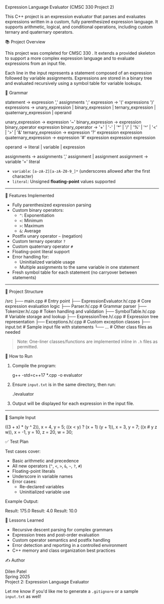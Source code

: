 Expression Language Evaluator (CMSC 330 Project 2)

This C++ project is an expression evaluator that parses and evaluates expressions written in a custom, fully parenthesized expression language. It supports arithmetic, logical, and conditional operations, including custom ternary and quaternary operators. 

 📚 Project Overview

This project was completed for CMSC 330 . It extends a provided skeleton to support a more complex expression language and to evaluate expressions from an input file.

Each line in the input represents a statement composed of an expression followed by variable assignments. Expressions are stored in a binary tree and evaluated recursively using a symbol table for variable lookups.



 🧾 Grammar


statement → expression ',' assignments ';'
expression → '(' expressions ')'
expressions →
    unary_expression |
    binary_expression |
    ternary_expression |
    quaternary_expression |
    operand

unary_expression → expression '~'
binary_expression → expression binary_operator expression
binary_operator → '+' | '-' | '*' | '/' | '%' | '^' | '<' | '>' | '&'
ternary_expression → expression '?' expression expression
quaternary_expression → expression '#' expression expression expression

operand → literal | variable | expression

assignments → assignments ',' assignment | assignment
assignment → variable '=' literal


- `variable`: `[a-zA-Z][a-zA-Z0-9_]*` (underscores allowed after the first character)
- `literal`: Unsigned **floating-point** values supported

---

 🔧 Features Implemented

- Fully parenthesized expression parsing
- Custom binary operators:
  - `^`: Exponentiation  
  - `<`: Minimum  
  - `>`: Maximum  
  - `&`: Average
- Postfix unary operator `~` (negation)
- Custom ternary operator `?`
- Custom quaternary operator `#`
- Floating-point literal support
- Error handling for:
  - Uninitialized variable usage
  - Multiple assignments to the same variable in one statement
- Fresh symbol table for each statement (no carryover between statements)

---

 📂 Project Structure


/src
  ├── main.cpp                   # Entry point
  ├── ExpressionEvaluator.h/.cpp # Core expression evaluation logic
  ├── Parser.h/.cpp              # Grammar parser
  ├── Tokenizer.h/.cpp           # Token handling and validation
  ├── SymbolTable.h/.cpp         # Variable storage and lookup
  ├── ExpressionTree.h/.cpp      # Expression tree representation
  ├── Exceptions.h/.cpp          # Custom exception classes
  ├── input.txt                  # Sample input file with statements
  └── ...                        # Other class files as needed


> Note: One-liner classes/functions are implemented inline in `.h` files as permitted.


 🚀 How to Run

1. Compile the program:
  
   g++ -std=c++17 *.cpp -o evaluator
   

2. Ensure `input.txt` is in the same directory, then run:
  
   ./evaluator
   

3. Output will be displayed for each expression in the input file.

---

 📑 Sample Input

((3 + x) * (y ^ 2)), x = 4, y = 5;
((x < y) ? (x + 1) (y + 1)), x = 3, y = 7;
((x # y z w)), x = -1, y = 10, z = 20, w = 30;




 ✅ Test Plan

Test cases cover:

- Basic arithmetic and precedence
- All new operators (`^`, `<`, `>`, `&`, `~`, `?`, `#`)
- Floating-point literals
- Underscore in variable names
- Error cases:
  - Re-declared variables
  - Uninitialized variable use

Example Output:


Result: 175.0
Result: 4.0
Result: 10.0




 🧠 Lessons Learned

- Recursive descent parsing for complex grammars
- Expression trees and post-order evaluation
- Custom operator semantics and postfix handling
- Error detection and reporting in a controlled environment
- C++ memory and class organization best practices



 ✍️ Author

Dilen Patel  
 Spring 2025  
Project 2: Expression Language Evaluator


Let me know if you'd like me to generate a `.gitignore` or a sample `input.txt` as well!
